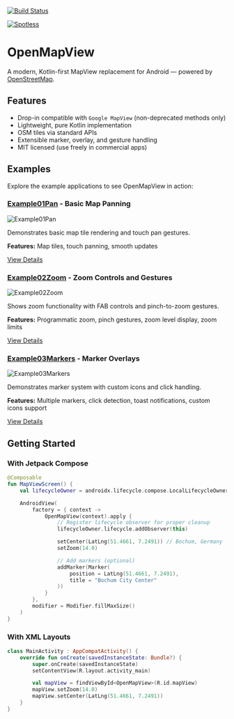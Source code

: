 [![Build Status](https://github.com/afarber/OpenMapView/actions/workflows/ci.yml/badge.svg)](https://github.com/afarber/OpenMapView/actions/workflows/ci.yml)

[![Spotless](https://github.com/afarber/OpenMapView/actions/workflows/spotless.yml/badge.svg)](https://github.com/afarber/OpenMapView/actions/workflows/spotless.yml)

# OpenMapView

A modern, Kotlin-first MapView replacement for Android — powered by [OpenStreetMap](https://www.openstreetmap.org/).

## Features
- Drop-in compatible with `Google MapView` (non-deprecated methods only)
- Lightweight, pure Kotlin implementation
- OSM tiles via standard APIs
- Extensible marker, overlay, and gesture handling
- MIT licensed (use freely in commercial apps)

## Examples

Explore the example applications to see OpenMapView in action:

### [Example01Pan](examples/Example01Pan) - Basic Map Panning

![Example01Pan](examples/Example01Pan/screenshot.gif)

Demonstrates basic map tile rendering and touch pan gestures.

**Features:** Map tiles, touch panning, smooth updates

[View Details](examples/Example01Pan/README.md)

### [Example02Zoom](examples/Example02Zoom) - Zoom Controls and Gestures

![Example02Zoom](examples/Example02Zoom/screenshot.gif)

Shows zoom functionality with FAB controls and pinch-to-zoom gestures.

**Features:** Programmatic zoom, pinch gestures, zoom level display, zoom limits

[View Details](examples/Example02Zoom/README.md)

### [Example03Markers](examples/Example03Markers) - Marker Overlays

![Example03Markers](examples/Example03Markers/screenshot.gif)

Demonstrates marker system with custom icons and click handling.

**Features:** Multiple markers, click detection, toast notifications, custom icons support

[View Details](examples/Example03Markers/README.md)

## Getting Started

### With Jetpack Compose

```kotlin
@Composable
fun MapViewScreen() {
    val lifecycleOwner = androidx.lifecycle.compose.LocalLifecycleOwner.current

    AndroidView(
        factory = { context ->
            OpenMapView(context).apply {
                // Register lifecycle observer for proper cleanup
                lifecycleOwner.lifecycle.addObserver(this)

                setCenter(LatLng(51.4661, 7.2491)) // Bochum, Germany
                setZoom(14.0)

                // Add markers (optional)
                addMarker(Marker(
                    position = LatLng(51.4661, 7.2491),
                    title = "Bochum City Center"
                ))
            }
        },
        modifier = Modifier.fillMaxSize()
    )
}
```

### With XML Layouts

```kotlin
class MainActivity : AppCompatActivity() {
    override fun onCreate(savedInstanceState: Bundle?) {
        super.onCreate(savedInstanceState)
        setContentView(R.layout.activity_main)

        val mapView = findViewById<OpenMapView>(R.id.mapView)
        mapView.setZoom(14.0)
        mapView.setCenter(LatLng(51.4661, 7.2491))
    }
}
```

